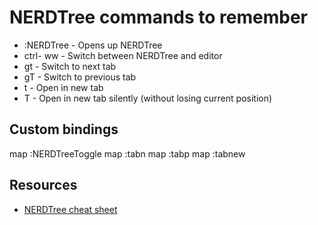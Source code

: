 # NERDTree commands to remember 

- :NERDTree - Opens up NERDTree
- ctrl- ww - Switch between NERDTree and editor
- gt - Switch to next tab 
- gT - Switch to previous tab
- t - Open in new tab
- T - Open in new tab silently (without losing current position)

## Custom bindings

map <n-t> :NERDTreeToggle<CR>
map <C-l> :tabn<CR>
map <C-h> :tabp<CR>
map <C-n> :tabnew<CR>

## Resources

- [NERDTree cheat sheet](http://www.cheatography.com/stepk/cheat-sheets/vim-nerdtree/)

